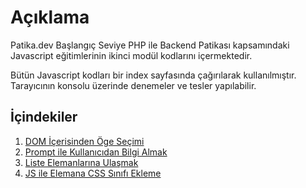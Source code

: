 # Açıklama

Patika.dev Başlangıç Seviye PHP ile Backend Patikası kapsamındaki Javascript eğitimlerinin ikinci modül kodlarını içermektedir.

Bütün Javascript kodları bir index sayfasında çağırılarak kullanılmıştır. Tarayıcının konsolu üzerinde denemeler ve tesler yapılabilir.

## İçindekiler
1. [DOM İçerisinden Öge Seçimi](https://github.com/ElifBahar/Patika.dev-BaslangicSeviyePHP/blob/master/JAVASCRIPT/workingWithDOM/js/01-selectingElementsInsideDOM.js)
2. [Prompt ile Kullanıcıdan Bilgi Almak](https://github.com/ElifBahar/Patika.dev-BaslangicSeviyePHP/blob/master/JAVASCRIPT/workingWithDOM/js/02-promtGettingInfoFromUser.js)
3. [Liste Elemanlarına Ulaşmak](https://github.com/ElifBahar/Patika.dev-BaslangicSeviyePHP/blob/master/JAVASCRIPT/workingWithDOM/js/03-reachinElementsOfList.js)
4. [JS ile Elemana CSS Sınıfı Ekleme](https://github.com/ElifBahar/Patika.dev-BaslangicSeviyePHP/blob/master/JAVASCRIPT/workingWithDOM/js/04-cssAddClass-and-classList.js)
